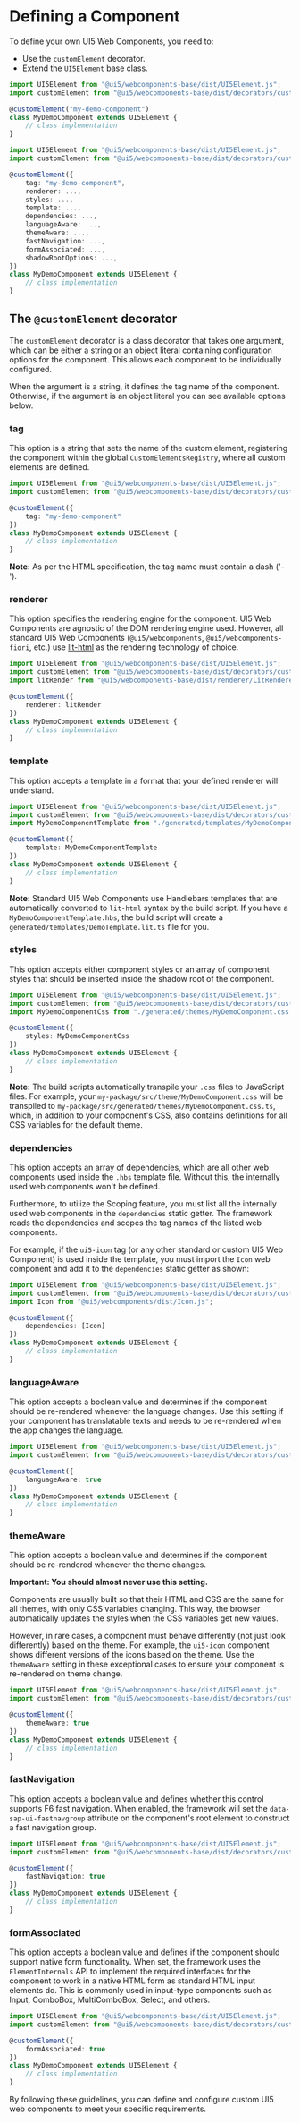 # Defining a Component

To define your own UI5 Web Components, you need to:
- Use the `customElement` decorator.
- Extend the `UI5Element` base class.

```ts
import UI5Element from "@ui5/webcomponents-base/dist/UI5Element.js";
import customElement from "@ui5/webcomponents-base/dist/decorators/customElement.js";

@customElement("my-demo-component")
class MyDemoComponent extends UI5Element {
    // class implementation
}
```

```ts
import UI5Element from "@ui5/webcomponents-base/dist/UI5Element.js";
import customElement from "@ui5/webcomponents-base/dist/decorators/customElement.js";

@customElement({
    tag: "my-demo-component",
    renderer: ...,
    styles: ...,
    template: ...,
    dependencies: ...,
    languageAware: ...,
    themeAware: ...,
    fastNavigation: ...,
    formAssociated: ...,
    shadowRootOptions: ...,
})
class MyDemoComponent extends UI5Element {
    // class implementation
}
```

## The `@customElement` decorator
The `customElement` decorator is a class decorator that takes one argument, which can be either a string or an object literal containing configuration options for the component. This allows each component to be individually configured.

When the argument is a string, it defines the tag name of the component. Otherwise, if the argument is an object literal you can see available options below.

### tag
This option is a string that sets the name of the custom element, registering the component within the global `CustomElementsRegistry`, where all custom elements are defined.

```ts
import UI5Element from "@ui5/webcomponents-base/dist/UI5Element.js";
import customElement from "@ui5/webcomponents-base/dist/decorators/customElement.js";

@customElement({
    tag: "my-demo-component"
})
class MyDemoComponent extends UI5Element {
    // class implementation
}
```

**Note:** As per the HTML specification, the tag name must contain a dash ('-').

### renderer
This option specifies the rendering engine for the component. UI5 Web Components are agnostic of the DOM rendering engine used. However, all standard UI5 Web Components (`@ui5/webcomponents`, `@ui5/webcomponents-fiori`, etc.) use [lit-html](https://github.com/Polymer/lit-html) as the rendering technology of choice.

```ts
import UI5Element from "@ui5/webcomponents-base/dist/UI5Element.js";
import customElement from "@ui5/webcomponents-base/dist/decorators/customElement.js";
import litRender from "@ui5/webcomponents-base/dist/renderer/LitRenderer.js";

@customElement({
    renderer: litRender
})
class MyDemoComponent extends UI5Element {
    // class implementation
}
```

### template
This option accepts a template in a format that your defined renderer will understand.

```ts
import UI5Element from "@ui5/webcomponents-base/dist/UI5Element.js";
import customElement from "@ui5/webcomponents-base/dist/decorators/customElement.js";
import MyDemoComponentTemplate from "./generated/templates/MyDemoComponentTemplate.lit.js";

@customElement({
    template: MyDemoComponentTemplate
})
class MyDemoComponent extends UI5Element {
    // class implementation
}
```

**Note:** Standard UI5 Web Components use Handlebars templates that are automatically converted to `lit-html` syntax by the build script. If you have a `MyDemoComponentTemplate.hbs`, the build script will create a `generated/templates/DemoTemplate.lit.ts` file for you.

### styles
This option accepts either component styles or an array of component styles that should be inserted inside the shadow root of the component.

```ts
import UI5Element from "@ui5/webcomponents-base/dist/UI5Element.js";
import customElement from "@ui5/webcomponents-base/dist/decorators/customElement.js";
import MyDemoComponentCss from "./generated/themes/MyDemoComponent.css.js";

@customElement({
    styles: MyDemoComponentCss
})
class MyDemoComponent extends UI5Element {
    // class implementation
}
```

**Note:** The build scripts automatically transpile your `.css` files to JavaScript files. For example, your `my-package/src/theme/MyDemoComponent.css` will be transpiled to `my-package/src/generated/themes/MyDemoComponent.css.ts`, which, in addition to your component's CSS, also contains definitions for all CSS variables for the default theme.

### dependencies
This option accepts an array of dependencies, which are all other web components used inside the `.hbs` template file. Without this, the internally used web components won't be defined.

Furthermore, to utilize the Scoping feature, you must list all the internally used web components in the `dependencies` static getter. The framework reads the dependencies and scopes the tag names of the listed web components.

For example, if the `ui5-icon` tag (or any other standard or custom UI5 Web Component) is used inside the template, you must import the `Icon` web component and add it to the `dependencies` static getter as shown:

```ts
import UI5Element from "@ui5/webcomponents-base/dist/UI5Element.js";
import customElement from "@ui5/webcomponents-base/dist/decorators/customElement.js";
import Icon from "@ui5/webcomponents/dist/Icon.js";

@customElement({
    dependencies: [Icon]
})
class MyDemoComponent extends UI5Element {
    // class implementation
}
```

### languageAware
This option accepts a boolean value and determines if the component should be re-rendered whenever the language changes. Use this setting if your component has translatable texts and needs to be re-rendered when the app changes the language.

```ts
import UI5Element from "@ui5/webcomponents-base/dist/UI5Element.js";
import customElement from "@ui5/webcomponents-base/dist/decorators/customElement.js";

@customElement({
    languageAware: true
})
class MyDemoComponent extends UI5Element {
    // class implementation
}
```

### themeAware
This option accepts a boolean value and determines if the component should be re-rendered whenever the theme changes.

**Important: You should almost never use this setting.**

Components are usually built so that their HTML and CSS are the same for all themes, with only CSS variables changing. This way, the browser automatically updates the styles when the CSS variables get new values.

However, in rare cases, a component must behave differently (not just look differently) based on the theme. For example, the `ui5-icon` component shows different versions of the icons based on the theme. Use the `themeAware` setting in these exceptional cases to ensure your component is re-rendered on theme change.

```ts
import UI5Element from "@ui5/webcomponents-base/dist/UI5Element.js";
import customElement from "@ui5/webcomponents-base/dist/decorators/customElement.js";

@customElement({
    themeAware: true
})
class MyDemoComponent extends UI5Element {
    // class implementation
}
```

### fastNavigation
This option accepts a boolean value and defines whether this control supports F6 fast navigation. When enabled, the framework will set the `data-sap-ui-fastnavgroup` attribute on the component's root element to construct a fast navigation group.

```ts
import UI5Element from "@ui5/webcomponents-base/dist/UI5Element.js";
import customElement from "@ui5/webcomponents-base/dist/decorators/customElement.js";

@customElement({
    fastNavigation: true
})
class MyDemoComponent extends UI5Element {
    // class implementation
}
```

### formAssociated
This option accepts a boolean value and defines if the component should support native form functionality. When set, the framework uses the `ElementInternals` API to implement the required interfaces for the component to work in a native HTML form as standard HTML input elements do. This is commonly used in input-type components such as Input, ComboBox, MultiComboBox, Select, and others.

```ts
import UI5Element from "@ui5/webcomponents-base/dist/UI5Element.js";
import customElement from "@ui5/webcomponents-base/dist/decorators/customElement.js";

@customElement({
    formAssociated: true
})
class MyDemoComponent extends UI5Element {
    // class implementation
}
```

By following these guidelines, you can define and configure custom UI5 web components to meet your specific requirements.